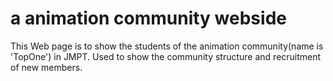 # a animation community webside
This Web page is to show the students of the animation community(name is 'TopOne') in JMPT.
Used to show the community structure and recruitment of new members.
